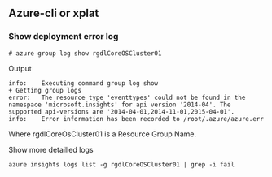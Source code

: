 

## Azure-cli or xplat


### Show deployment error log 
```
# azure group log show rgdlCoreOSCluster01
```

Output

```
info:    Executing command group log show
+ Getting group logs
error:   The resource type 'eventtypes' could not be found in the namespace 'microsoft.insights' for api version '2014-04'. The supported api-versions are '2014-04-01,2014-11-01,2015-04-01'.
info:    Error information has been recorded to /root/.azure/azure.err
```
Where rgdlCoreOsCluster01 is a Resource Group Name.


Show more detailled logs

```
azure insights logs list -g rgdlCoreOSCluster01 | grep -i fail
```
